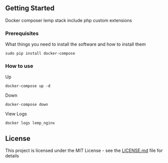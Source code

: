 ## Getting Started

Docker composer lemp stack include php custom extensions

### Prerequisites

What things you need to install the software and how to install them

```
sudo pip install docker-compose
```

### How to use

Up
```
docker-compose up -d
```

Down

```
docker-compose down
```
View Logs

```
docker logs lemp_nginx
```

## License

This project is licensed under the MIT License - see the [LICENSE.md](LICENSE.md) file for details
